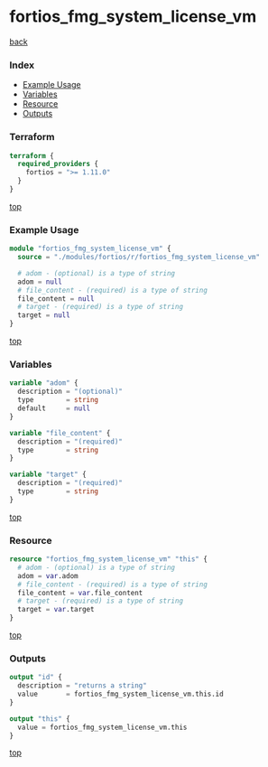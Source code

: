 # fortios_fmg_system_license_vm

[back](../fortios.md)

### Index

- [Example Usage](#example-usage)
- [Variables](#variables)
- [Resource](#resource)
- [Outputs](#outputs)

### Terraform

```terraform
terraform {
  required_providers {
    fortios = ">= 1.11.0"
  }
}
```

[top](#index)

### Example Usage

```terraform
module "fortios_fmg_system_license_vm" {
  source = "./modules/fortios/r/fortios_fmg_system_license_vm"

  # adom - (optional) is a type of string
  adom = null
  # file_content - (required) is a type of string
  file_content = null
  # target - (required) is a type of string
  target = null
}
```

[top](#index)

### Variables

```terraform
variable "adom" {
  description = "(optional)"
  type        = string
  default     = null
}

variable "file_content" {
  description = "(required)"
  type        = string
}

variable "target" {
  description = "(required)"
  type        = string
}
```

[top](#index)

### Resource

```terraform
resource "fortios_fmg_system_license_vm" "this" {
  # adom - (optional) is a type of string
  adom = var.adom
  # file_content - (required) is a type of string
  file_content = var.file_content
  # target - (required) is a type of string
  target = var.target
}
```

[top](#index)

### Outputs

```terraform
output "id" {
  description = "returns a string"
  value       = fortios_fmg_system_license_vm.this.id
}

output "this" {
  value = fortios_fmg_system_license_vm.this
}
```

[top](#index)